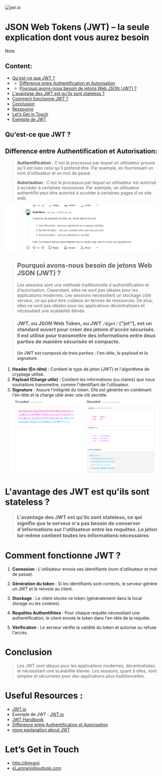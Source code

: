 ![jwt.io](http://jwt.io/img/badge.svg)
# JSON Web Tokens (JWT) – la seule explication dont vous aurez besoin


>[!NOTE]
> ## Content:
> - [Qu'est-ce que JWT ?](#quest-ce-que-jwt-)
> - - [Difference entre Authentification et Autorisation](#difference-entre-authentification-et-autorisation)
> - - [Pourquoi avons-nous besoin de jetons Web JSON (JWT) ?](#pourquoi-avons-nous-besoin-de-jetons-web-json-jwt)
> - [L'avantage des JWT est qu'ils sont stateless ?](#lavantage-des-jwt-est-quils-sont-stateless-)
> - [Comment fonctionne JWT ?](#comment-fonctionne-jwt-)
> - [Conclusion](#conclusion)
> - [Ressource](#ressource)
> - [Let’s Get in Touch](#lets-get-in-touch)
> - [Exemple de JWT]()








## Qu'est-ce que JWT ?


## Difference entre Authentification et Autorisation:
> **Authentification** : C'est le processus par lequel un utilisateur prouve qu'il est bien celui qu'il prétend être. Par exemple, en fournissant un nom d'utilisateur et un mot de passe.

> **Autorisation** : C'est le processus par lequel un utilisateur est autorisé à accéder à certaines ressources. Par exemple, un utilisateur authentifié peut être autorisé à accéder à certaines pages d'un site web.

![img1](imgs/image.png)

> ## Pourquoi avons-nous besoin de jetons Web JSON (JWT) ?
> Les sessions sont une méthode traditionnelle d'authentification et d'autorisation. Cependant, elles ne sont pas idéales pour les applications modernes. Les sessions nécessitent un stockage côté serveur, ce qui peut être coûteux en termes de ressources. De plus, elles ne sont pas idéales pour les applications décentralisées et nécessitant une scalabilité élevée.

> ### JWT, ou JSON Web Token, ou JWT  `/dʒɒt/` (“jot”), est un standard ouvert pour créer des jetons d'accès sécurisés. Il est utilisé pour transmettre des informations entre deux parties de manière sécurisée et compacte.
> #### Un JWT est composé de trois parties : l'en-tête, le payload et la signature.

1. **Header (En-tête)** : Contient le type de jeton (JWT) et l'algorithme de cryptage utilisé.
2. **Payload (Charge utile)** : Contient les informations (ou claims) que nous souhaitons transmettre, comme l'identifiant de l'utilisateur.
3. **Signature** : Assure l'intégrité du token. Elle est générée en combinant l'en-tête et la charge utile avec une clé secrète.
![alt text](imgs/JSONExample.png)

# L'avantage des JWT est qu'ils sont stateless ?

> ### L'avantage des JWT est qu'ils sont stateless, ce qui signifie que le serveur n'a pas besoin de conserver d'informations sur l'utilisateur entre les requêtes. Le jeton lui-même contient toutes les informations nécessaires

# Comment fonctionne JWT ?

1. **Connexion** : L'utilisateur envoie ses identifiants 
(nom d'utilisateur et mot de passe).

2. **Génération du token** : Si les identifiants sont corrects, le serveur génère un JWT et le renvoie au client.

3. **Stockage** : Le client stocke ce token (généralement dans le local storage ou les cookies).

4. **Requêtes Authentifiées** : Pour chaque requête nécessitant une authentification, le client envoie le token dans l'en-tête de la requête.

5. **Vérification** : Le serveur vérifie la validité du token et autorise ou refuse l'accès.


# Conclusion
> Les JWT sont idéaux pour les applications modernes, décentralisées et nécessitant une scalabilité élevée. Les sessions, quant à elles, sont simples et sécurisées pour des applications plus traditionnelles.


# Useful Resources :

- [JWT.io](https://jwt.io/)
- Exemple de JWT : [JWT.io](https://jwt.io/#debugger-io)
- [JWT Handbook](https://auth0.com/resources/ebooks/jwt-handbook)
- [Difference entre Authentification et Autorisation](https://www.reddit.com/r/node/comments/fzrto2/authentication_and_authorization_are_often_used/)
- [more explanation about JWT](https://arielweinberger.medium.com/json-web-token-jwt-the-only-explanation-youll-ever-need-cf53f0822f50)

# Let’s Get in Touch
- [http://Amranii](https://x.com/Amr4nii)
- el_amranii@outlook.com